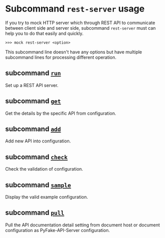 # Subcommand ``rest-server`` usage

If you try to mock HTTP server which through REST API to communicate between client side and server side, subcommand 
``rest-server`` must can help you to do that easily and quickly.

```console
>>> mock rest-server <option>
```

This subcommand line doesn't have any options but have multiple subcommand lines for processing different operation.

## subcommand [``run``](./subcmd-run.md)

Set up a REST API server.


## subcommand [``get``](./subcmd-get.md)

Get the details by the specific API from configuration.


## subcommand [``add``](./subcmd-add.md)

Add new API into configuration.


## subcommand [``check``](./subcmd-check.md)

Check the validation of configuration.


## subcommand [``sample``](./subcmd-sample.md)

Display the valid example configuration.


## subcommand [``pull``](./subcmd-pull.md)

Pull the API documentation detail setting from document host or document configuration as PyFake-API-Server configuration.
